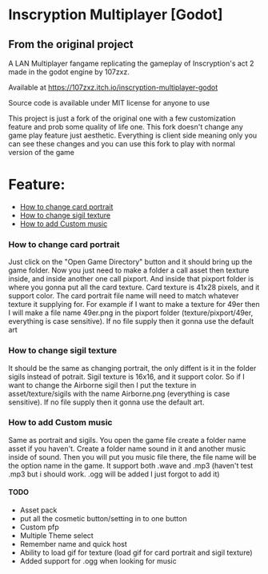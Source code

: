 # Inscryption Multiplayer [Godot]

## From the original project

A LAN Multiplayer fangame replicating the gameplay of Inscryption's act 2 made in the godot engine by 107zxz.

Available at https://107zxz.itch.io/inscryption-multiplayer-godot

Source code is available under MIT license for anyone to use

This project is just a fork of the original one with a few customization feature and prob some quality of life one. This fork doesn't change any game play feature just aesthetic. Everything is client side meaning only you can see these changes and you can use this fork to play with normal version of the game

# Feature:

<!-- no toc -->

- [How to change card portrait](#how-to-change-card-portrait)
- [How to change sigil texture](#how-to-change-sigil-texture)
- [How to add Custom music](#how-to-add-custom-music)

### How to change card portrait

Just click on the "Open Game Directory" button and it should bring up the game folder. Now you just need to make a folder a call asset then texture inside, and inside another one call pixport. And inside that pixport folder is where you gonna put all the card texture. Card texture is 41x28 pixels, and it support color. The card portrait file name will need to match whatever texture it supplying for. For example if I want to make a texture for 49er then I will make a file name 49er.png in the pixport folder (texture/pixport/49er, everything is case sensitive). If no file supply then it gonna use the default art

### How to change sigil texture

It should be the same as changing portrait, the only diffent is it in the folder sigils instead of potrait. Sigil texture is 16x16, and it support color. So if I want to change the Airborne sigil then I put the texture in asset/texture/sigils with the name Airborne.png (everything is case sensitive). If no file supply then it gonna use the default art.

### How to add Custom music

Same as portrait and sigils. You open the game file create a folder name asset if you haven't. Create a folder name sound in it and another music inside of sound. Then you will put you music file there, the file name will be the option name in the game. It support both .wave and .mp3 (haven't test .mp3 but i should work. .ogg will be added I just forgot to add it)

#### TODO

- Asset pack
- put all the cosmetic button/setting in to one button 
- Custom pfp
- Multiple Theme select
- Remember name and quick host
- Ability to load gif for texture (load gif for card portrait and sigil texture)
- Added support for .ogg when looking for music
